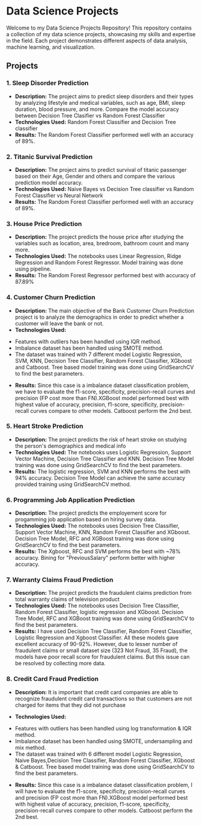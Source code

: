 # Data Science Projects

Welcome to my Data Science Projects Repository! This repository contains a collection of my data science projects, showcasing my skills and expertise in the field. Each project demonstrates different aspects of data analysis, machine learning, and visualization.

## Projects

### 1. Sleep Disorder Prediction

- **Description:** The project aims to predict sleep disorders and their types by analyzing lifestyle and medical variables, such as age, BMI, sleep duration, blood pressure, and more. Compare the model accuracy between Decision Tree Clasifier vs Random Forest Classifier
- **Technologies Used:** Random Forest Classifier and Decision Tree classifier
- **Results:** The Random Forest Classifier performed well with an accuracy of 89%.

### 2. Titanic Survival Prediction

- **Description:** The project aims to predict survival of titanic passenger based on their Age, Gender and others and compare the various prediction model accuracy.
- **Technologies Used:** Naive Bayes vs Decision Tree classifier vs Random Forest Classifier vs Neural Network
- **Results:** The Random Forest Classifier performed well with an accuracy of 89%.

### 3. House Price Prediction

- **Description:** The project predicts the house price after studying the variables such as location, area, bredroom, bathroom count and many more.
- **Technologies Used:** The notebooks uses Linear Regression, Ridge Regression and Random Forest Regressor. Model training was done using pipeline.
- **Results:** The Random Forest Regressor performed best with accuracy of 87.89%

### 4. Customer Churn Prediction

- **Description:** The main objective of the Bank Customer Churn Prediction project is to analyze the demographics in order to predict whether a customer will leave the bank or not.
- **Technologies Used:**

* Features with outliers has been handled using IQR method.
* Imbalance dataset has been handled using SMOTE method.
* The dataset was trained with 7 different model Logistic Regression, SVM, KNN, Decision Tree Classifier, Random Forest Classifier, XGboost and Catboost. Tree based model training was done using GridSearchCV to find the best parameters.

- **Results:** Since this case is a imbalance dataset classification problem, we have to evaluate the f1-score, specificity, precision-recall curves and precision (FP cost more than FN).XGBoost model performed best with highest value of accuracy, precision, f1-score, specificity, precision-recall curves compare to other models. Catboost perform the 2nd best.

### 5. Heart Stroke Prediction

- **Description:** The project predicts the risk of heart stroke on studying the person's demographics and medical info
- **Technologies Used:** The notebooks uses Logistic Regression, Support Vector Machine, Decision Tree Classifier and KNN. Decision Tree Model training was done using GridSearchCV to find the best parameters.
- **Results:** The logistic regression, SVM and KNN performs the best with 94% accuracy. Decision Tree Model can achieve the same accuracy provided training using GridSearchCV method.

### 6. Programming Job Application Prediction

- **Description:** The project predicts the employement score for progamming job application based on hiring survey data.
- **Technologies Used:** The notebooks uses Decision Tree Classifier, Support Vector Machine, KNN, Random Forest Classifier and XGboost. Decision Tree Model, RFC and XGBoost training was done using GridSearchCV to find the best parameters.
- **Results:** The Xgboost, RFC and SVM performs the best with ~78% accuracy. Bining for "PreviousSalary" perform better with higher accuracy.

### 7. Warranty Claims Fraud Prediction

- **Description:** The project predicts the fraudulent claims prediction from total warranty claims of television product
- **Technologies Used:** The notebooks uses Decision Tree Classifier, Random Forest Classifier, logistic regression and XGboost. Decision Tree Model, RFC and XGBoost training was done using GridSearchCV to find the best parameters.
- **Results:** I have used Decision Tree Classifier, Random Forest Classifier, Logistic Regression and Xgboost Classifier. All these models gave excellent accuracy of 90-92%. However, due to lesser number of fraudulent claims or small dataset size (323 Not Fraud, 35 Fraud), the models have poor recall score for fraudulent claims. But this issue can be resolved by collecting more data.

### 8. Credit Card Fraud Prediction

- **Description:** It is important that credit card companies are able to recognize fraudulent credit card transactions so that customers are not charged for items that they did not purchase

- **Technologies Used:**

* Features with outliers has been handled using log transformation & IQR method.
* Imbalance dataset has been handled using SMOTE, undersampling and mix method.
* The dataset was trained with 6 different model Logistic Regression, Naive Bayes,Decision Tree Classifier, Random Forest Classifier, XGboost & Catboost. Tree based model training was done using GridSearchCV to find the best parameters.

- **Results:** Since this case is a imbalance dataset classification problem, I will have to evaluate the f1-score, specificity, precision-recall curves and precision (FP cost more than FN).XGBoost model performed best with highest value of accuracy, precision, f1-score, specificity, precision-recall curves compare to other models. Catboost perform the 2nd best.

